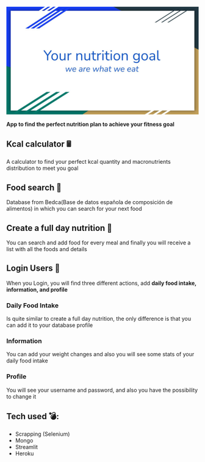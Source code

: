 ![portada](https://github.com/Albertoplm/Your_nutrition_goal/blob/main/images/Portada.JPG)


**App to find the perfect nutrition plan to achieve your fitness goal**

## Kcal calculator 🖩

A calculator to find your perfect kcal quantity and macronutrients distribution to meet you goal 

## Food search 🥘

Database from Bedca(Base de datos española de composición de alimentos) in which you can search for your next food

## Create a full day nutrition 🤤

You can search and add food for every meal and finally you will receive a list with all the foods and details

## Login Users 👤

When you Login, you will find three different actions, add **daily food intake, information, and profile**

### Daily Food Intake

Is quite similar to create a full day nutrition, the only difference is that you can add it to your database profile

### Information

You can add your weight changes and also you will see some stats of your daily food intake

### Profile

You will see your username and password, and also you have the possibility to change it

## Tech used 💣:

- Scrapping (Selenium)
- Mongo
- Streamlit
- Heroku